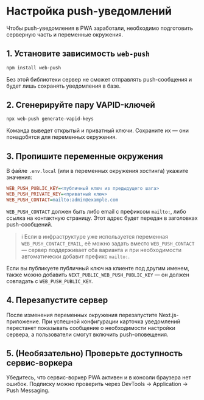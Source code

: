 # Настройка push-уведомлений

Чтобы push-уведомления в PWA заработали, необходимо подготовить серверную часть и
переменные окружения.

## 1. Установите зависимость `web-push`

```bash
npm install web-push
```

Без этой библиотеки сервер не сможет отправлять push-сообщения и будет лишь
сохранять уведомления в базе.

## 2. Сгенерируйте пару VAPID-ключей

```bash
npx web-push generate-vapid-keys
```

Команда выведет открытый и приватный ключи. Сохраните их — они понадобятся для
переменных окружения.

## 3. Пропишите переменные окружения

В файле `.env.local` (или в переменных окружения хостинга) укажите значения:

```ini
WEB_PUSH_PUBLIC_KEY=<публичный ключ из предыдущего шага>
WEB_PUSH_PRIVATE_KEY=<приватный ключ>
WEB_PUSH_CONTACT=mailto:admin@example.com
```

`WEB_PUSH_CONTACT` должен быть либо email с префиксом `mailto:`, либо ссылка на
контактную страницу. Этот адрес будет передан в заголовках push-сообщений.

> ℹ️ Если в инфраструктуре уже используется переменная `WEB_PUSH_CONTACT_EMAIL`,
> её можно задать вместо `WEB_PUSH_CONTACT` — сервер поддерживает оба варианта и
> при необходимости автоматически добавит префикс `mailto:`.

Если вы публикуете публичный ключ на клиенте под другим именем, также можно
добавить `NEXT_PUBLIC_WEB_PUSH_PUBLIC_KEY` — он должен совпадать с
`WEB_PUSH_PUBLIC_KEY`.

## 4. Перезапустите сервер

После изменения переменных окружения перезапустите Next.js-приложение. При
успешной конфигурации карточка уведомлений перестанет показывать сообщение о
необходимости настройки сервера, а пользователи смогут включить push-оповещения.

## 5. (Необязательно) Проверьте доступность сервис-воркера

Убедитесь, что сервис-воркер PWA активен и в консоли браузера нет ошибок.
Подписку можно проверить через DevTools → Application → Push Messaging.

